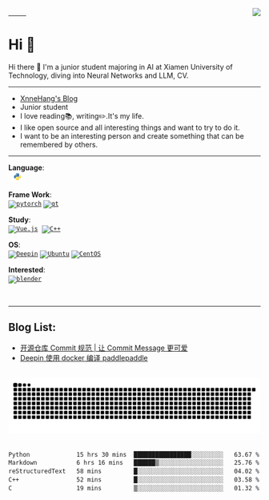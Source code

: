<a href="https://github.com/MrXnneHang"> 
  <img align="right" src="http://github-readme-streak-stats.herokuapp.com?user=MrXnneHang&mode=weekly" />        
</a>

  
# Hi 👋
Hi there 👋 I'm a junior student majoring in AI at Xiamen University of Technology, diving into Neural Networks and LLM, CV.       

---

- [XnneHang's Blog](http://xnnehang.top/home)  
- Junior student
- I love reading📚, writing✏️.It's my life.   
- I like open source and all interesting things and want to try to do it.  
- I want to be an interesting person and create something that can be remembered by others.  

---

<div align="left">
  
  **Language**:<br>  
  <a href="https://www.python.org/" target="_blank"><code><img height="20" src="https://raw.githubusercontent.com/github/explore/80688e429a7d4ef2fca1e82350fe8e3517d3494d/topics/python/python.png" alt="python" /></code></a>
  
  **Frame Work**:<br>
  <a href="https://pytorch.org/" target="_blank"><code><img height="20" src="https://raw.githubusercontent.com/pytorch/pytorch/master/docs/source/_static/img/pytorch-logo-dark.png" alt="pytorch" /></code></a>
  <a href="https://www.qt.io/" target="_blank"><code><img height="20" src="https://upload.wikimedia.org/wikipedia/commons/0/0b/Qt_logo_2016.svg" alt="qt" /></code></a>    
  
  **Study**:<br>
  <a href="https://vuejs.org/" target="_blank"><code><img height="20" src="https://upload.wikimedia.org/wikipedia/commons/9/95/Vue.js_Logo_2.svg" alt="Vue.js" /></code></a>  
  <a href="https://isocpp.org/" target="_blank"><code><img height="20" src="https://upload.wikimedia.org/wikipedia/commons/1/18/ISO_C%2B%2B_Logo.svg" alt="C++" /></code></a>

  **OS**:<br>
  <a href="https://www.deepin.org/en/" target="_blank"><code><img height="20" src="https://upload.wikimedia.org/wikipedia/commons/f/f5/Deepin_logo.svg" alt="Deepin" /></code></a>
  <a href="https://ubuntu.com/" target="_blank"><code><img height="20" src="https://upload.wikimedia.org/wikipedia/commons/a/ab/Logo-ubuntu_cof-orange-hex.svg" alt="Ubuntu" /></code></a>
  <a href="https://www.centos.org/" target="_blank"><code><img height="20" src="https://www.svgrepo.com/show/349314/centos.svg" alt="CentOS" /></code></a>

  **Interested**:<br>
  <a href="https://www.blender.org/" target="_blank"><code><img height="20" src="https://simpleicons.org/icons/blender.svg" alt="blender" /></code></a>


<div align="left">  

---

## Blog List:

- [开源仓库 Commit 规范 | 让 Commit Message 更可爱](https://xnnehang.top/blog/158)  
- [Deepin 使用 docker 编译 paddlepaddle](https://xnnehang.top/blog/159)


<picture>
  <source media="(prefers-color-scheme: dark)" srcset="https://raw.githubusercontent.com/MrXnneHang/MrXnneHang/output/github-contribution-grid-snake-dark.svg">
  <source media="(prefers-color-scheme: light)" srcset="https://raw.githubusercontent.com/MrXnneHang/MrXnneHang/output/github-contribution-grid-snake.svg">  
  <img alt="github contribution grid snake animation" src="https://raw.githubusercontent.com/MrXnneHang/MrXnneHang/output/github-contribution-grid-snake.svg">
</picture>

<br>
<br>

<!--START_SECTION:waka-->

```txt
Python             15 hrs 30 mins  ████████████████░░░░░░░░░   63.67 %
Markdown           6 hrs 16 mins   ██████▒░░░░░░░░░░░░░░░░░░   25.76 %
reStructuredText   58 mins         █░░░░░░░░░░░░░░░░░░░░░░░░   04.02 %
C++                52 mins         █░░░░░░░░░░░░░░░░░░░░░░░░   03.58 %
C                  19 mins         ▒░░░░░░░░░░░░░░░░░░░░░░░░   01.32 %
```

<!--END_SECTION:waka-->




